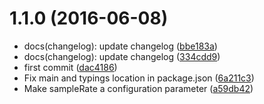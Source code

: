 <a name="1.1.0"></a>
# 1.1.0 (2016-06-08)

* docs(changelog): update changelog ([bbe183a](https://github.com/daptiv/daptiv-metrics-logger/commit/bbe183a))
* docs(changelog): update changelog ([334cdd9](https://github.com/daptiv/daptiv-metrics-logger/commit/334cdd9))
* first commit ([dac4186](https://github.com/daptiv/daptiv-metrics-logger/commit/dac4186))
* Fix main and typings location in package.json ([6a211c3](https://github.com/daptiv/daptiv-metrics-logger/commit/6a211c3))
* Make sampleRate a configuration parameter ([a59db42](https://github.com/daptiv/daptiv-metrics-logger/commit/a59db42))



